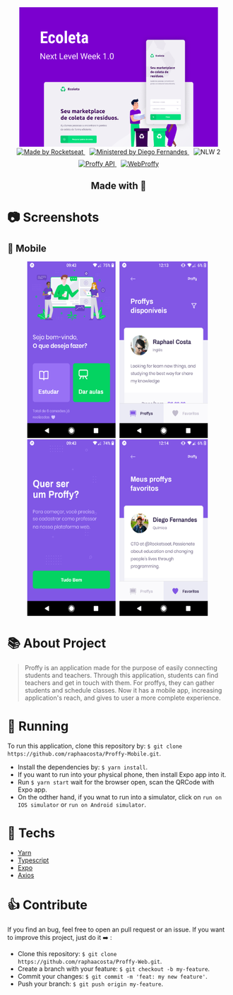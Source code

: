 <div align="center">
  <div>
    <img src="./assets/capa.png" alt="Proffy" width="450px"/>
  </div>
  <a target="_blank" href="https://linktr.ee/rocketseat">
    <img src="https://img.shields.io/badge/Made%20by-rocketseat-blueviolet" alt="Made by Rocketseat">
  </a>
  <a target="_blank" href="https://github.com/diego3g" style="margin-left: 10px;">
    <img src="https://img.shields.io/badge/Ministered%20by-Diego%20Fernandes-blueviolet" alt="Ministered by Diego Fernandes">
  </a>
  <img src="https://img.shields.io/badge/Next%20Level%20Week-2-blueviolet" alt="NLW 2" style="margin-left: 10px;">
  <div style="margin-top: 10px;">
    <a target="_blank" href="https://github.com/raphaacosta/Proffy-API">
      <img src="https://img.shields.io/badge/Go%20to-API-blueviolet" alt="Proffy API"/>
    </a>
    <a href="https://github.com/raphaacosta/Proffy-Web" style="margin-left: 10px;">
      <img src="https://img.shields.io/badge/Go%20to-Web-blueviolet" alt="WebProffy"/>
    </a>
    <h2>
      Made with 💜
    </h2>
  </div>
</div>

# 📷 Screenshots

## 📱 Mobile

<div align="center">
  <img src="./assets/landing-page.png" alt="Mobile landing page" width="200" height="400" style="margin-right: 5px;">
  <img src="./assets/proffys-list.png" alt="Mobile teacher list" width="200" height="400" style="margin-right: 5px;">
  <img src="./assets/give-classes.png" alt="Mobile teacher redirect" width="200" height="400" style="margin-right: 5px;">
  <img src="./assets/favorite-proffys.png" alt="Mobile teacher list" width="200" height="400" style="margin-right: 5px;">
</div>



# 📚 About Project

> Proffy is an application made for the purpose of easily connecting students and teachers. Through this application, students can find teachers and get in touch with them. For proffys, they can gather students and schedule classes. Now it has a mobile app, increasing application's reach, and gives to user a more complete experience.

# 🚀 Running 

 To run this application, clone this repository by: `$ git clone https://github.com/raphaacosta/Proffy-Mobile.git`.
 - Install the dependencies by: `$ yarn install`.
 - If you want to run into your physical phone, then install Expo app into it.
 - Run `$ yarn start` wait for the browser open, scan the QRCode with Expo app.
 - On the odther hand, if you wnat to run into a simulator, click on `run on IOS simulator` or `run on Android simulator`.

# 📌 Techs

 - [Yarn](https://classic.yarnpkg.com/en/docs/install/#mac-stable)
 - [Typescript](https://www.typescriptlang.org/)
 - [Expo](https://expo.io/)
 - [Axios](https://www.npmjs.com/package/axios)

# 👍 Contribute

  If you find an bug, feel free to open an pull request or an issue.
  If you want to improve this project, just do it ➡️ :
  - Clone this repository: `$ git clone https://github.com/raphaacosta/Proffy-Web.git`.
  - Create a branch with your feature: `$ git checkout -b my-feature`.
  - Commit your changes: `$ git commit -m 'feat: my new feature'`.
  - Push your branch: `$ git push origin my-feature`.